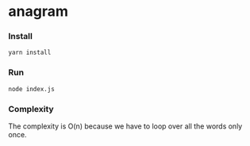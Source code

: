 # anagram

### Install
`yarn install`

### Run
`node index.js`

### Complexity
The complexity is O(n) because we have to loop over all the words only once.
